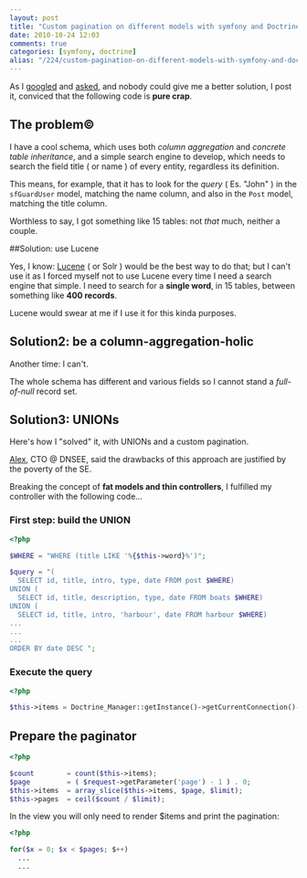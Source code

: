 ```yaml
---
layout: post
title: "Custom pagination on different models with symfony and Doctrine"
date: 2010-10-24 12:03
comments: true
categories: [symfony, doctrine]
alias: "/224/custom-pagination-on-different-models-with-symfony-and-doctrine"
---
```


As I [googled](http://www.google.it/search?sourceid=chrome&client=ubuntu&channel=cs&ie=UTF-8&q=sfdoctrinepager+different+models) and [asked](http://groups.google.it/group/symfony-it/browse_thread/thread/bad5cffee14c60fb?hl=it), and nobody could give me a better solution, I post it, conviced that the following code is **pure crap**.
<!-- more -->

## The problem©

I have a cool schema, which uses both *column aggregation* and *concrete table inheritance*, and a simple search engine to develop, which needs to search the field title ( or name ) of every entity, regardless its definition.

This means, for example, that it has to look for the *query* ( Es. "John" ) in the `sfGuardUser` model, matching the name column, and also in the `Post` model, matching the title column.

Worthless to say, I got something like 15 tables: not *that* much, neither a couple.

##Solution: use Lucene

Yes, I know: [Lucene](http://framework.zend.com/manual/en/zend.search.lucene.html) ( or Solr ) would be the best way to do that; but I can't use it as I forced myself not to use Lucene every time I need a search engine that simple. I need to search for a **single word**, in 15 tables, between something like **400 records**.

Lucene would swear at me if I use it for this kinda purposes.

## Solution2: be a column-aggregation-holic

Another time: I can't.

The whole schema has different and various fields so I cannot stand a *full-of-null* record set.

## Solution3: UNIONs

Here's how I "solved" it, with UNIONs and a custom pagination.

[Alex](http://www.alessandrolombardi.com/blog/en), CTO @ DNSEE, said the drawbacks of this approach are justified by the poverty of the SE.

Breaking the concept of **fat models and thin controllers**, I fulfilled my controller with the following code...

### First step: build the UNION

``` php
<?php

$WHERE = "WHERE (title LIKE '%{$this->word}%')"; 

$query = "( 
  SELECT id, title, intro, type, date FROM post $WHERE) 
UNION ( 
  SELECT id, title, description, type, date FROM boats $WHERE) 
UNION ( 
  SELECT id, title, intro, 'harbour', date FROM harbour $WHERE) 
...
...
...
ORDER BY date DESC ";
```

### Execute the query

```php
<?php

$this->items = Doctrine_Manager::getInstance()->getCurrentConnection()->fetchAssoc($query);
```

## Prepare the paginator

``` php
<?php

$count        = count($this->items); 
$page         = ( $request->getParameter('page') - 1 ) . 0; 
$this->items  = array_slice($this->items, $page, $limit); 
$this->pages  = ceil($count / $limit);
```

In the view you will only need to render $items and print the pagination:

``` php
<?php

for($x = 0; $x < $pages; $++)
  ...
  ...
```